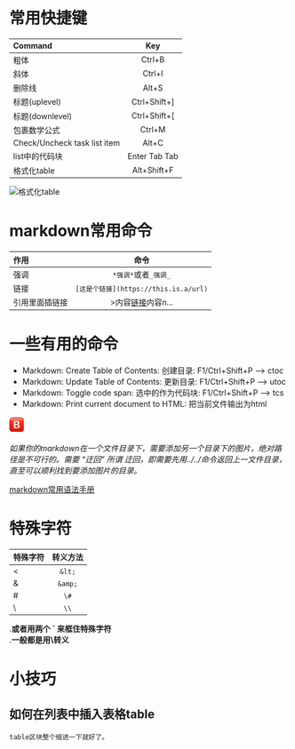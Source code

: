 
# 常用快捷键
| **Command**                  |    **Key**    |
| :--------------------------- | :-----------: |
| 粗体                         |    Ctrl+B     |
| 斜体                         |    Ctrl+I     |
| 删除线                       |     Alt+S     |
| 标题(uplevel)                | Ctrl+Shift+]  |
| 标题(downlevel)              | Ctrl+Shift+[  |
| 包裹数学公式                 |    Ctrl+M     |
| Check/Uncheck task list item |     Alt+C     |
| list中的代码块               | Enter Tab Tab |
| 格式化table                  |  Alt+Shift+F  |
![格式化table](https://raw.githubusercontent.com/yzhang-gh/vscode-markdown/master/images/gifs/table-formatter.gif)

# markdown常用命令
| 作用           |                   命令                   |
| :------------- | :--------------------------------------: |
| 强调           |           `*强调*`或者`_强调_`           |
| 链接           |  `[这是个链接](https://this.is.a/url)`   |
| 引用里面插链接 | >内容[链接](https://xxx.xxx.xxx)内容n... |

# 一些有用的命令
- Markdown: Create Table of Contents: 创建目录: F1/Ctrl+Shift+P --> ctoc
- Markdown: Update Table of Contents: 更新目录: F1/Ctrl+Shift+P --> utoc
- Markdown: Toggle code span: 选中的作为代码块: F1/Ctrl+Shift+P --> tcs
- Markdown: Print current document to HTML: 把当前文件输出为html


![本地图片](./resources/127345.png "需上传github后引用,否则作blog图片会失效")

*如果你的markdown在一个文件目录下，需要添加另一个目录下的图片，绝对路径是不可行的。需要 “迂回”
所谓 迂回，即需要先用../../命令返回上一文件目录，直至可以顺利找到要添加图片的目录。*

[markdown常用语法手册](https://blog.rxliuli.com/p/5042aac0/)
<br/>

# 特殊字符
| 特殊字符 | 转义方法 |
| :------- | :------: |
| <        |  `&lt;`  |
| &        | `&amp;`  |
| \#       |   `\#`   |
| \\       |   `\\`   |
.**或者用两个 ` 来框住特殊字符**<br/>
.**一般都是用\转义**

# 小技巧
## 如何在列表中插入表格table
```table区块整个缩进一下就好了。```